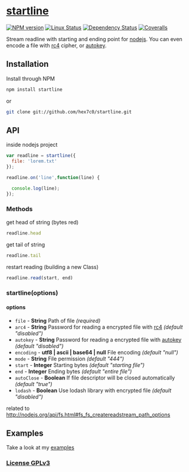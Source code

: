 # [startline](https://github.com/hex7c0/startline)

[![NPM version](https://img.shields.io/npm/v/startline.svg)](https://www.npmjs.com/package/startline)
[![Linux Status](https://img.shields.io/travis/hex7c0/startline.svg?label=linux)](https://travis-ci.org/hex7c0/startline)
[![Dependency Status](https://img.shields.io/david/hex7c0/startline.svg)](https://david-dm.org/hex7c0/startline)
[![Coveralls](https://img.shields.io/coveralls/hex7c0/startline.svg)](https://coveralls.io/r/hex7c0/startline)

Stream readline with starting and ending point for [nodejs](http://nodejs.org/).
You can even encode a file with [rc4](https://github.com/hex7c0/arc4) cipher, or [autokey](https://github.com/hex7c0/autokey).

## Installation

Install through NPM

```bash
npm install startline
```
or
```bash
git clone git://github.com/hex7c0/startline.git
```

## API

inside nodejs project
```js
var readline = startline({
  file: 'lorem.txt'
});

readline.on('line',function(line) {

  console.log(line);
});
```

### Methods

get head of string (bytes red)
```js
readline.head
```

get tail of string
```js
readline.tail
```

restart reading (building a new Class)
```js
readline.read(start, end)
```

### startline(options)

#### options

 - `file` - **String** Path of file *(required)*
 - `arc4` - **String** Password for reading a encrypted file with [rc4](https://github.com/hex7c0/arc4) *(default "disabled")*
 - `autokey` - **String** Password for reading a encrypted file with [autokey](https://github.com/hex7c0/autokey) *(default "disabled")*
 - `encoding` - **utf8 | ascii | base64 | null** File encoding *(default "null")*
 - `mode` - **String** File permission *(default "444")*
 - `start` - **Integer** Starting bytes *(default "starting file")*
 - `end` - **Integer** Ending bytes *(default "entire file")*
 - `autoClose` - **Boolean** If file descriptor will be closed automatically *(default "true")*
 - `lodash` - **Boolean** Use lodash library with encrypted file *(default "disabled")*

related to http://nodejs.org/api/fs.html#fs_fs_createreadstream_path_options

## Examples

Take a look at my [examples](examples)

### [License GPLv3](LICENSE)
